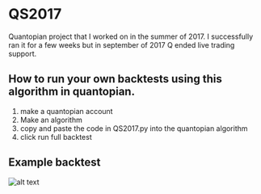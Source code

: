 # QS2017
Quantopian project that I worked on in the summer of 2017. I successfully ran it for a few weeks but in september of 2017 Q ended live trading support. 


## How to run your own backtests using this algorithm in quantopian.
1. make a quantopian account
2. Make an algorithm
3. copy and paste the code in QS2017.py into the quantopian algorithm
4. click run full backtest

## Example backtest
![alt text](https://github.com/forbesjon2/QS2017/blob/master/img/1.PNG)
